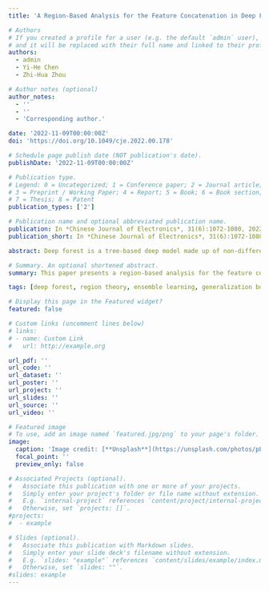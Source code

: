 ```yaml
---
title: 'A Region-Based Analysis for the Feature Concatenation in Deep Forests'

# Authors
# If you created a profile for a user (e.g. the default `admin` user), write the username (folder name) here
# and it will be replaced with their full name and linked to their profile.
authors:
  - admin
  - Yi-He Chen
  - Zhi-Hua Zhou

# Author notes (optional)
author_notes:
  - ''
  - ''
  - 'Corresponding author.'

date: '2022-11-09T00:00:00Z'
doi: 'https://doi.org/10.1049/cje.2022.00.178'

# Schedule page publish date (NOT publication's date).
publishDate: '2022-11-09T00:00:00Z'

# Publication type.
# Legend: 0 = Uncategorized; 1 = Conference paper; 2 = Journal article;
# 3 = Preprint / Working Paper; 4 = Report; 5 = Book; 6 = Book section;
# 7 = Thesis; 8 = Patent
publication_types: ['2']

# Publication name and optional abbreviated publication name.
publication: In *Chinese Journal of Electronics*, 31(6):1072-1080, 2022.
publication_short: In *Chinese Journal of Electronics*, 31(6):1072-1080

abstract: Deep forest is a tree-based deep model made up of non-differentiable modules that are trained without backpropagation. Despite the fact that deep forests have achieved considerable success in a variety of tasks, the key to forest representation learning known as feature concatenation still lacks interpretability. In this paper, we aim to understand the influence of feature concatenation on predictive performance. To enable such theoretical studies, we present the first mathematical formula of feature concatenation based on the two-stage structure, which regards the splits along new features and raw features as a region selector and a region classifier respectively. Furthermore, we prove a region-based generalization bound for feature concatenation, which reveals the trade-off between Rademacher complexities of the two-stage structure and the fraction of instances that are correctly classified in the selected region. As a consequence, we show that compared with the prediction-based feature concatenation (PFC), the advantage of interaction-based feature concatenation (IFC) is that it obtains more abundant regions through distributed representation and alleviates the overfitting risk in local regions. Experiments confirm the correctness of our theoretical results.

# Summary. An optional shortened abstract.
summary: This paper presents a region-based analysis for the feature concateantion in deep forests.

tags: [deep forest, region theory, ensemble learning, generalization bound, representation learning]

# Display this page in the Featured widget?
featured: false

# Custom links (uncomment lines below)
# links:
# - name: Custom Link
#   url: http://example.org

url_pdf: ''
url_code: ''
url_dataset: ''
url_poster: ''
url_project: ''
url_slides: ''
url_source: ''
url_video: ''

# Featured image
# To use, add an image named `featured.jpg/png` to your page's folder.
image:
  caption: 'Image credit: [**Unsplash**](https://unsplash.com/photos/pLCdAaMFLTE)'
  focal_point: ''
  preview_only: false

# Associated Projects (optional).
#   Associate this publication with one or more of your projects.
#   Simply enter your project's folder or file name without extension.
#   E.g. `internal-project` references `content/project/internal-project/index.md`.
#   Otherwise, set `projects: []`.
#projects:
#  - example

# Slides (optional).
#   Associate this publication with Markdown slides.
#   Simply enter your slide deck's filename without extension.
#   E.g. `slides: "example"` references `content/slides/example/index.md`.
#   Otherwise, set `slides: ""`.
#slides: example
---
```


<!-- {{% callout note %}}
Click the _Cite_ button above to demo the feature to enable visitors to import publication metadata into their reference management software.
{{% /callout %}}

{{% callout note %}}
Create your slides in Markdown - click the _Slides_ button to check out the example.
{{% /callout %}}

Supplementary notes can be added here, including [code, math, and images](https://wowchemy.com/docs/writing-markdown-latex/). -->
